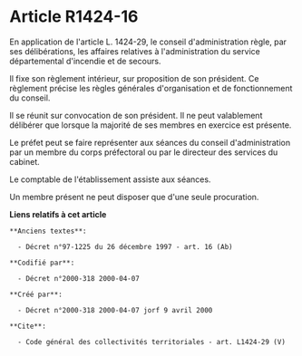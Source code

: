 # Article R1424-16

En application de l'article L. 1424-29, le conseil d'administration règle, par ses délibérations, les affaires relatives à
l'administration du service départemental d'incendie et de secours. 

Il fixe son règlement intérieur, sur proposition de son président. Ce règlement précise les règles générales d'organisation
et de fonctionnement du conseil. 

Il se réunit sur convocation de son président. Il ne peut valablement délibérer que lorsque la majorité de ses membres en
exercice est présente. 

Le préfet peut se faire représenter aux séances du conseil d'administration par un membre du corps préfectoral ou par le
directeur des services du cabinet. 

Le comptable de l'établissement assiste aux séances. 

Un membre présent ne peut disposer que d'une seule procuration.

**Liens relatifs à cet article**

	**Anciens textes**:

	  - Décret n°97-1225 du 26 décembre 1997 - art. 16 (Ab)

	**Codifié par**:

	  - Décret n°2000-318 2000-04-07

	**Créé par**:

	  - Décret n°2000-318 2000-04-07 jorf 9 avril 2000

	**Cite**:

	  - Code général des collectivités territoriales - art. L1424-29 (V)
